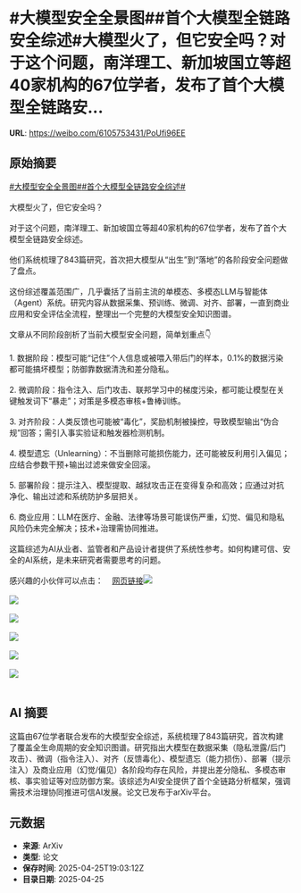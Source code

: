 # #大模型安全全景图##首个大模型全链路安全综述#大模型火了，但它安全吗？对于这个问题，南洋理工、新加坡国立等超40家机构的67位学者，发布了首个大模型全链路安...

**URL**: https://weibo.com/6105753431/PoUfi96EE

## 原始摘要

<a href="https://m.weibo.cn/search?containerid=231522type%3D1%26t%3D10%26q%3D%23%E5%A4%A7%E6%A8%A1%E5%9E%8B%E5%AE%89%E5%85%A8%E5%85%A8%E6%99%AF%E5%9B%BE%23&amp;extparam=%23%E5%A4%A7%E6%A8%A1%E5%9E%8B%E5%AE%89%E5%85%A8%E5%85%A8%E6%99%AF%E5%9B%BE%23" data-hide=""><span class="surl-text">#大模型安全全景图#</span></a><a href="https://m.weibo.cn/search?containerid=231522type%3D1%26t%3D10%26q%3D%23%E9%A6%96%E4%B8%AA%E5%A4%A7%E6%A8%A1%E5%9E%8B%E5%85%A8%E9%93%BE%E8%B7%AF%E5%AE%89%E5%85%A8%E7%BB%BC%E8%BF%B0%23&amp;extparam=%23%E9%A6%96%E4%B8%AA%E5%A4%A7%E6%A8%A1%E5%9E%8B%E5%85%A8%E9%93%BE%E8%B7%AF%E5%AE%89%E5%85%A8%E7%BB%BC%E8%BF%B0%23" data-hide=""><span class="surl-text">#首个大模型全链路安全综述#</span></a><br><br>大模型火了，但它安全吗？<br><br>对于这个问题，南洋理工、新加坡国立等超40家机构的67位学者，发布了首个大模型全链路安全综述。<br><br>他们系统梳理了843篇研究，首次把大模型从“出生”到“落地”的各阶段安全问题做了盘点。<br><br>这份综述覆盖范围广，几乎囊括了当前主流的单模态、多模态LLM与智能体（Agent）系统。研究内容从数据采集、预训练、微调、对齐、部署，一直到商业应用和安全评估全流程，整理出一个完整的大模型安全知识图谱。<br><br>文章从不同阶段剖析了当前大模型安全问题，简单划重点👇<br><br>1. 数据阶段：模型可能“记住”个人信息或被喂入带后门的样本，0.1%的数据污染都可能搞坏模型；防御靠数据清洗和差分隐私。<br><br>2. 微调阶段：指令注入、后门攻击、联邦学习中的梯度污染，都可能让模型在关键触发词下“暴走”；对策是多模态审核+鲁棒训练。<br><br>3. 对齐阶段：人类反馈也可能被“毒化”，奖励机制被操控，导致模型输出“伪合规”回答；需引入事实验证和触发器检测机制。<br><br>4. 模型遗忘（Unlearning）：不当删除可能损伤能力，还可能被反利用引入偏见；应结合参数干预+输出过滤来做安全回滚。<br><br>5. 部署阶段：提示注入、模型提取、越狱攻击正在变得复杂和高效；应通过对抗净化、输出过滤和系统防护多层把关。<br><br>6. 商业应用：LLM在医疗、金融、法律等场景可能误伤严重，幻觉、偏见和隐私风险仍未完全解决；技术+治理需协同推进。<br><br>这篇综述为AI从业者、监管者和产品设计者提供了系统性参考。如何构建可信、安全的AI系统，是未来研究者需要思考的问题。<br><br>感兴趣的小伙伴可以点击：<a href="https://weibo.cn/sinaurl?u=https%3A%2F%2Farxiv.org%2Fabs%2F2504.15585" data-hide=""><span class="url-icon"><img style="width: 1rem;height: 1rem" src="https://h5.sinaimg.cn/upload/2015/09/25/3/timeline_card_small_web_default.png" referrerpolicy="no-referrer"></span><span class="surl-text">网页链接</span></a><img style="" src="https://tvax3.sinaimg.cn/large/006Fd7o3gy1i0t4lcdn06j30ts0k0qfe.jpg" referrerpolicy="no-referrer"><br><br><img style="" src="https://tvax1.sinaimg.cn/large/006Fd7o3gy1i0t4lbrm4gj30nv0k0k7y.jpg" referrerpolicy="no-referrer"><br><br><img style="" src="https://tvax2.sinaimg.cn/large/006Fd7o3gy1i0t4lbyoglj30k00pi4ak.jpg" referrerpolicy="no-referrer"><br><br><img style="" src="https://tvax3.sinaimg.cn/large/006Fd7o3gy1i0t4lca7lqj30xp0k0duw.jpg" referrerpolicy="no-referrer"><br><br><img style="" src="https://tvax2.sinaimg.cn/large/006Fd7o3gy1i0t4lc1ggwj30zk0eok3q.jpg" referrerpolicy="no-referrer"><br><br><img style="" src="https://tvax4.sinaimg.cn/large/006Fd7o3gy1i0t4lbxc4rj30oz0k0wq2.jpg" referrerpolicy="no-referrer"><br><br>

## AI 摘要

这篇由67位学者联合发布的大模型安全综述，系统梳理了843篇研究，首次构建了覆盖全生命周期的安全知识图谱。研究指出大模型在数据采集（隐私泄露/后门攻击）、微调（指令注入）、对齐（反馈毒化）、模型遗忘（能力损伤）、部署（提示注入）及商业应用（幻觉/偏见）各阶段均存在风险，并提出差分隐私、多模态审核、事实验证等对应防御方案。该综述为AI安全提供了首个全链路分析框架，强调需技术治理协同推进可信AI发展。论文已发布于arXiv平台。

## 元数据

- **来源**: ArXiv
- **类型**: 论文
- **保存时间**: 2025-04-25T19:03:12Z
- **目录日期**: 2025-04-25
